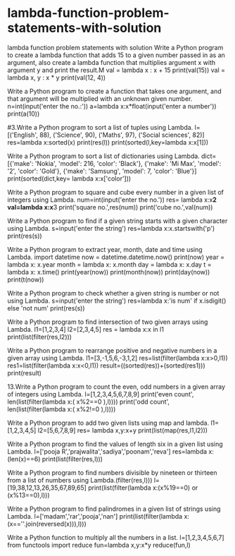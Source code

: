 # lambda-function-problem-statements-with-solution
lambda function problem statements with solution
Write a Python program to create a lambda function that adds 15 to a given number passed in as an argument, also create a lambda function that multiplies argument x with argument y and print the result.M
val = lambda x : x + 15
print(val(15))
val = lambda x, y : x * y
print(val(12, 4))

Write a Python program to create a function that takes one argument, and that argument will be multiplied with an unknown given number.
n=int(input('enter the no.:'))
a=lambda x:x*float(input('enter a number'))
print(a(10))

#3.Write a Python program to sort a list of tuples using Lambda.
l=[('English', 88), ('Science', 90), ('Maths', 97), ('Social sciences', 82)]
res=lambda x:sorted(x)
print(res(l))
print(sorted(l,key=lambda x:x[1]))

Write a Python program to sort a list of dictionaries using Lambda.
dict=[{'make': 'Nokia', 'model': 216, 'color': 'Black'}, {'make': 'Mi Max', 'model': '2', 'color': 'Gold'}, {'make': 'Samsung', 'model': 7, 'color': 'Blue'}]
print(sorted(dict,key= lambda x:x['color']))

Write a Python program to square and cube every number in a given list of integers using Lambda.
num=int(input('enter the no.'))
res= lambda x:x**2
val=lambda x:x**3
print('square no.',res(num))
print('cube no.',val(num))

Write a Python program to find if a given string starts with a given character using Lambda.
s=input('enter the string')
res=lambda x:x.startswith('p')
print(res(s))

Write a Python program to extract year, month, date and time using Lambda.
import datetime
now = datetime.datetime.now()
print(now)
year = lambda x: x.year
month = lambda x: x.month
day = lambda x: x.day
t = lambda x: x.time()
print(year(now))
print(month(now))
print(day(now))
print(t(now))

Write a Python program to check whether a given string is number or not using Lambda.
s=input('enter the string')
res=lambda x:'is num' if x.isdigit() else 'not num'
print(res(s))

Write a Python program to find intersection of two given arrays using Lambda.
l1=[1,2,3,4]
l2=[2,3,4,5]
res = lambda x:x in l1
print(list(filter(res,l2)))

Write a Python program to rearrange positive and negative numbers in a given array using Lambda.
l1=[3,-1,5,6,-3,1,2]
res=list(filter(lambda x:x>0,l1))
res1=list(filter(lambda x:x<0,l1))
result=((sorted(res))+(sorted(res1)))
print(result)

13.Write a Python program to count the even, odd numbers in a given array of integers using Lambda.
l=[1,2,3,4,5,6,7,8,9]
print('even count', len(list(filter(lambda x:( x%2==0 ),l))))
print('odd count', len(list(filter(lambda x:( x%2!=0 ),l))))

Write a Python program to add two given lists using map and lambda.
l1=[1,2,3,4,5]
l2=[5,6,7,8,9]
res= lambda x,y:x+y
print(list(map(res,l1,l2)))

Write a Python program to find the values of length six in a given list using Lambda.
l=['pooja R','prajwalita','sadiya','poonam','reva']
res=lambda x:(len(x)==6)
print(list(filter(res,l)))


Write a Python program to find numbers divisible by nineteen or thirteen from a list of numbers using Lambda.(filter(res,l)))
l=[19,38,12,13,26,35,67,89,65]
print(list(filter(lambda x:(x%19==0) or (x%13==0),l)))

Write a Python program to find palindromes in a given list of strings using Lambda.
l=['madam','rar','pooja','nan']
print(list(filter(lambda x:(x==''.join(reversed(x))),l)))

Write a Python function to multiply all the numbers in a list.
l=[1,2,3,4,5,6,7]
from functools import reduce
fun=lambda x,y:x*y
reduce(fun,l)
